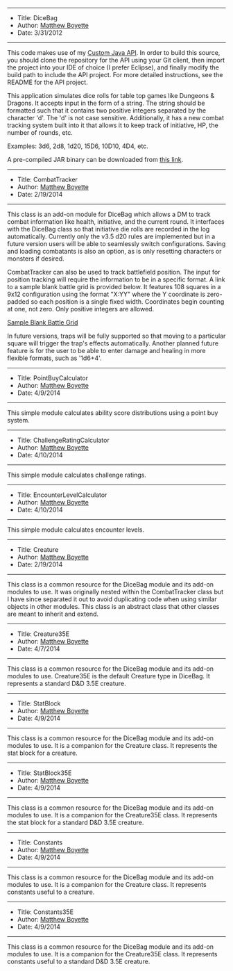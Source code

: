 *******************************************************************

* Title:  DiceBag
* Author: [Matthew Boyette](mailto:Dyndrilliac@gmail.com)
* Date:   3/31/2012

*******************************************************************

This code makes use of my [Custom Java API](https://github.com/Dyndrilliac/java-custom-api). In order to build this source, you should clone the repository for the API using your Git client, then import the project into your IDE of choice (I prefer Eclipse), and finally modify the build path to include the API project. For more detailed instructions, see the README for the API project.

This application simulates dice rolls for table top games like Dungeons & Dragons. It accepts input in the form of a string. The string should be formatted such that it contains two positive integers separated by the character 'd'. The 'd' is not case sensitive. Additionally, it has a new combat tracking system built into it that allows it to keep track of initiative, HP, the number of rounds, etc.
	
Examples: 3d6, 2d8, 1d20, 15D6, 10D10, 4D4, etc.

A pre-compiled JAR binary can be downloaded from [this link](https://www.dropbox.com/s/mo5cm0efhcr9gmw/DiceBag.jar).

*******************************************************************

* Title:  CombatTracker
* Author: [Matthew Boyette](mailto:Dyndrilliac@gmail.com)
* Date:   2/19/2014

*******************************************************************

This class is an add-on module for DiceBag which allows a DM to track combat information like health, initiative, and the current round. It interfaces with the DiceBag class so that initiative die rolls are recorded in the log automatically. Currently only the v3.5 d20 rules are implemented but in a future version users will be able to seamlessly switch configurations. Saving and loading combatants is also an option, as is only resetting characters or monsters if desired.

CombatTracker can also be used to track battlefield position. The input for position tracking will require the information to be in a specific format. A link to a sample blank battle grid is provided below. It features 108 squares in a 9x12 configuration using the format "X:YY" where the Y coordinate is zero-padded so each position is a single fixed width. Coordinates begin counting at one, not zero. Only positive integers are allowed.

[Sample Blank Battle Grid](https://www.dropbox.com/s/i1gcz06x7tpyqge/Blank_Battle_Grid.pdf)

In future versions, traps will be fully supported so that moving to a particular square will trigger the trap's effects automatically. Another planned future feature is for the user to be able to enter damage and healing in more flexible formats, such as '1d6+4'.

*******************************************************************

* Title:  PointBuyCalculator
* Author: [Matthew Boyette](mailto:Dyndrilliac@gmail.com)
* Date:   4/9/2014

*******************************************************************

This simple module calculates ability score distributions using a point buy system.

*******************************************************************

* Title:  ChallengeRatingCalculator
* Author: [Matthew Boyette](mailto:Dyndrilliac@gmail.com)
* Date:   4/10/2014

*******************************************************************

This simple module calculates challenge ratings.

*******************************************************************

* Title:  EncounterLevelCalculator
* Author: [Matthew Boyette](mailto:Dyndrilliac@gmail.com)
* Date:   4/10/2014

*******************************************************************

This simple module calculates encounter levels.

*******************************************************************

* Title:  Creature
* Author: [Matthew Boyette](mailto:Dyndrilliac@gmail.com)
* Date:   2/19/2014

*******************************************************************

This class is a common resource for the DiceBag module and its add-on modules to use. It was originally nested within the CombatTracker class but I have since separated it out to avoid duplicating code when using similar objects in other modules. This class is an abstract class that other classes are meant to inherit and extend.

*******************************************************************

* Title:  Creature35E
* Author: [Matthew Boyette](mailto:Dyndrilliac@gmail.com)
* Date:   4/7/2014

*******************************************************************

This class is a common resource for the DiceBag module and its add-on modules to use. Creature35E is the default Creature type in DiceBag. It represents a standard D&D 3.5E creature.

*******************************************************************

* Title:  StatBlock
* Author: [Matthew Boyette](mailto:Dyndrilliac@gmail.com)
* Date:   4/9/2014

*******************************************************************

This class is a common resource for the DiceBag module and its add-on modules to use. It is a companion for the Creature class. It represents the stat block for a creature.

*******************************************************************

* Title:  StatBlock35E
* Author: [Matthew Boyette](mailto:Dyndrilliac@gmail.com)
* Date:   4/9/2014

*******************************************************************

This class is a common resource for the DiceBag module and its add-on modules to use. It is a companion for the Creature35E class. It represents the stat block for a standard D&D 3.5E creature.

*******************************************************************

* Title:  Constants
* Author: [Matthew Boyette](mailto:Dyndrilliac@gmail.com)
* Date:   4/9/2014

*******************************************************************

This class is a common resource for the DiceBag module and its add-on modules to use. It is a companion for the Creature class. It represents constants useful to a creature.

*******************************************************************

* Title:  Constants35E
* Author: [Matthew Boyette](mailto:Dyndrilliac@gmail.com)
* Date:   4/9/2014

*******************************************************************

This class is a common resource for the DiceBag module and its add-on modules to use. It is a companion for the Creature35E class. It represents constants useful to a standard D&D 3.5E creature.